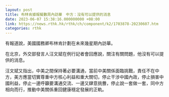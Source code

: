 ```yaml
---
layout: post
title: 布林肯據報擬數周內訪華　中方：沒有可以提供的消息
date: 2023-06-07 15:38:16.000000000 +08:00
link: https://news.rthk.hk/rthk/ch/component/k2/1703878-20230607.htm
categories: rthk
---
```


有報道說，美國國務卿布林肯計劃在未來幾星期內訪華。

在北京，外交部發言人汪文斌在例行記者會回應說，關注有關問題，他沒有可以提供的消息。

汪文斌又指出，中美之間保持著必要溝通，當前中美關係面臨挑戰，責任不在中方，美方應當切實尊重中方核心利益和重大關切，停止干涉中國內政，停止損害中國利益，停止一邊呼籲要溝通交流、一邊又肆意挑釁，停止說一套做一套，同中方相向而行，推動中美關係重回健康穩定發展的正軌。
